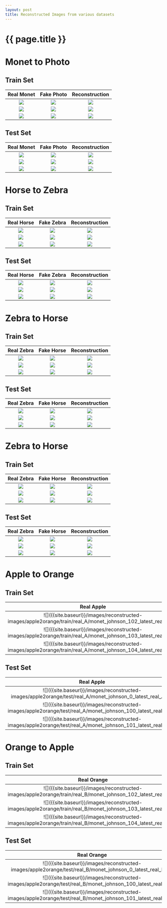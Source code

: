 ```yaml
---
layout: post
title: Reconstructed Images from various datasets
---
```

{{ page.title }}
================

Monet to Photo
===================================

Train Set
--------------------------------------

| Real Monet | Fake Photo | Reconstruction |
|:---:|:---:|:---------:|
| ![]({{site.baseurl}}/images/reconstructed-images/monet2photo/train/monet_johnson_1032_latest_real_A.jpg) | ![]({{site.baseurl}}/images/reconstructed-images/monet2photo/train/monet_johnson_1032_latest_fake_B.jpg) | ![]({{site.baseurl}}/images/reconstructed-images/monet2photo/train/monet_johnson_1032_latest_rec_A.jpg) |
| ![]({{site.baseurl}}/images/reconstructed-images/monet2photo/train/monet_johnson_1034_latest_real_A.jpg) | ![]({{site.baseurl}}/images/reconstructed-images/monet2photo/train/monet_johnson_1034_latest_fake_B.jpg) | ![]({{site.baseurl}}/images/reconstructed-images/monet2photo/train/monet_johnson_1034_latest_rec_A.jpg) |
| ![]({{site.baseurl}}/images/reconstructed-images/monet2photo/train/monet_johnson_1039_latest_real_A.jpg) | ![]({{site.baseurl}}/images/reconstructed-images/monet2photo/train/monet_johnson_1039_latest_fake_B.jpg) | ![]({{site.baseurl}}/images/reconstructed-images/monet2photo/train/monet_johnson_1039_latest_rec_A.jpg) |

Test Set
---------------------------------------------

| Real Monet | Fake Photo | Reconstruction |
|:---:|:---:|:---------:|
| ![]({{site.baseurl}}/images/reconstructed-images/monet2photo/test/monet_johnson_50_latest_real_A.jpg) | ![]({{site.baseurl}}/images/reconstructed-images/monet2photo/test/monet_johnson_50_latest_fake_B.jpg) | ![]({{site.baseurl}}/images/reconstructed-images/monet2photo/test/monet_johnson_50_latest_rec_A.jpg) |
| ![]({{site.baseurl}}/images/reconstructed-images/monet2photo/test/monet_johnson_103_latest_real_A.jpg) | ![]({{site.baseurl}}/images/reconstructed-images/monet2photo/test/monet_johnson_103_latest_fake_B.jpg) | ![]({{site.baseurl}}/images/reconstructed-images/monet2photo/test/monet_johnson_103_latest_rec_A.jpg) |
| ![]({{site.baseurl}}/images/reconstructed-images/monet2photo/test/monet_johnson_104_latest_real_A.jpg) | ![]({{site.baseurl}}/images/reconstructed-images/monet2photo/test/monet_johnson_104_latest_fake_B.jpg) | ![]({{site.baseurl}}/images/reconstructed-images/monet2photo/test/monet_johnson_104_latest_rec_A.jpg) |


Horse to Zebra
===================================

Train Set
----------------------------------

| Real Horse | Fake Zebra | Reconstruction |
|:---:|:---:|:---------:|
| ![]({{site.baseurl}}/images/reconstructed-images/horse2zebra/train/real_A/horse2zebra_0_50_real_A.jpg) | ![]({{site.baseurl}}/images/reconstructed-images/horse2zebra/train/fake_B/horse2zebra_0_50_fake_B.jpg) | ![]({{site.baseurl}}/images/reconstructed-images/horse2zebra/train/rec_A/horse2zebra_0_50_rec_A.jpg) |
| ![]({{site.baseurl}}/images/reconstructed-images/horse2zebra/train/real_A/horse2zebra_1002_50_real_A.jpg) | ![]({{site.baseurl}}/images/reconstructed-images/horse2zebra/train/fake_B/horse2zebra_1002_50_fake_B.jpg) | ![]({{site.baseurl}}/images/reconstructed-images/horse2zebra/train/rec_A/horse2zebra_1002_50_rec_A.jpg) |
| ![]({{site.baseurl}}/images/reconstructed-images/horse2zebra/train/real_A/horse2zebra_1004_50_real_A.jpg) | ![]({{site.baseurl}}/images/reconstructed-images/horse2zebra/train/fake_B/horse2zebra_1004_50_fake_B.jpg) | ![]({{site.baseurl}}/images/reconstructed-images/horse2zebra/train/rec_A/horse2zebra_1004_50_rec_A.jpg) |

Test Set
----------------------------------

| Real Horse | Fake Zebra | Reconstruction |
|:---:|:---:|:---------:|
| ![]({{site.baseurl}}/images/reconstructed-images/horse2zebra/test/real_A/5.jpg) | ![]({{site.baseurl}}/images/reconstructed-images/horse2zebra/test/fake_B/5.jpg) | ![]({{site.baseurl}}/images/reconstructed-images/horse2zebra/test/rec_A/5.jpg) | 
| ![]({{site.baseurl}}/images/reconstructed-images/horse2zebra/test/real_A/17.jpg) | ![]({{site.baseurl}}/images/reconstructed-images/horse2zebra/test/fake_B/17.jpg) | ![]({{site.baseurl}}/images/reconstructed-images/horse2zebra/test/rec_A/17.jpg) | 
| ![]({{site.baseurl}}/images/reconstructed-images/horse2zebra/test/real_A/28.jpg) | ![]({{site.baseurl}}/images/reconstructed-images/horse2zebra/test/fake_B/28.jpg) | ![]({{site.baseurl}}/images/reconstructed-images/horse2zebra/test/rec_A/28.jpg) | 

Zebra to Horse
===================================

Train Set
----------------------------------

| Real Zebra | Fake Horse | Reconstruction |
|:---:|:---:|:---------:|
| ![]({{site.baseurl}}/images/reconstructed-images/horse2zebra/train/real_B/horse2zebra_0_50_real_B.jpg) | ![]({{site.baseurl}}/images/reconstructed-images/horse2zebra/train/fake_A/horse2zebra_0_50_fake_A.jpg) | ![]({{site.baseurl}}/images/reconstructed-images/horse2zebra/train/rec_B/horse2zebra_0_50_rec_B.jpg) |
| ![]({{site.baseurl}}/images/reconstructed-images/horse2zebra/train/real_B/horse2zebra_1002_50_real_B.jpg) | ![]({{site.baseurl}}/images/reconstructed-images/horse2zebra/train/fake_A/horse2zebra_1002_50_fake_A.jpg) | ![]({{site.baseurl}}/images/reconstructed-images/horse2zebra/train/rec_B/horse2zebra_1002_50_rec_B.jpg) |
| ![]({{site.baseurl}}/images/reconstructed-images/horse2zebra/train/real_B/horse2zebra_1004_50_real_B.jpg) | ![]({{site.baseurl}}/images/reconstructed-images/horse2zebra/train/fake_A/horse2zebra_1004_50_fake_A.jpg) | ![]({{site.baseurl}}/images/reconstructed-images/horse2zebra/train/rec_B/horse2zebra_1004_50_rec_B.jpg) |

Test Set
----------------------------------

| Real Zebra | Fake Horse | Reconstruction |
|:---:|:---:|:---------:|
| ![]({{site.baseurl}}/images/reconstructed-images/horse2zebra/test/real_B/5.jpg) | ![]({{site.baseurl}}/images/reconstructed-images/horse2zebra/test/fake_A/5.jpg) | ![]({{site.baseurl}}/images/reconstructed-images/horse2zebra/test/rec_B/5.jpg) | 
| ![]({{site.baseurl}}/images/reconstructed-images/horse2zebra/test/real_B/16.jpg) | ![]({{site.baseurl}}/images/reconstructed-images/horse2zebra/test/fake_A/16.jpg) | ![]({{site.baseurl}}/images/reconstructed-images/horse2zebra/test/rec_B/16.jpg) | 
| ![]({{site.baseurl}}/images/reconstructed-images/horse2zebra/test/real_B/36.jpg) | ![]({{site.baseurl}}/images/reconstructed-images/horse2zebra/test/fake_A/36.jpg) | ![]({{site.baseurl}}/images/reconstructed-images/horse2zebra/test/rec_B/36.jpg) | 



Zebra to Horse
===================================

Train Set
----------------------------------

| Real Zebra | Fake Horse | Reconstruction |
|:---:|:---:|:---------:|
| ![]({{site.baseurl}}/images/reconstructed-images/horse2zebra/train/real_B/horse2zebra_0_50_real_B.jpg) | ![]({{site.baseurl}}/images/reconstructed-images/horse2zebra/train/fake_A/horse2zebra_0_50_fake_A.jpg) | ![]({{site.baseurl}}/images/reconstructed-images/horse2zebra/train/rec_B/horse2zebra_0_50_rec_B.jpg) |
| ![]({{site.baseurl}}/images/reconstructed-images/horse2zebra/train/real_B/horse2zebra_1002_50_real_B.jpg) | ![]({{site.baseurl}}/images/reconstructed-images/horse2zebra/train/fake_A/horse2zebra_1002_50_fake_A.jpg) | ![]({{site.baseurl}}/images/reconstructed-images/horse2zebra/train/rec_B/horse2zebra_1002_50_rec_B.jpg) |
| ![]({{site.baseurl}}/images/reconstructed-images/horse2zebra/train/real_B/horse2zebra_1004_50_real_B.jpg) | ![]({{site.baseurl}}/images/reconstructed-images/horse2zebra/train/fake_A/horse2zebra_1004_50_fake_A.jpg) | ![]({{site.baseurl}}/images/reconstructed-images/horse2zebra/train/rec_B/horse2zebra_1004_50_rec_B.jpg) |

Test Set
----------------------------------

| Real Zebra | Fake Horse | Reconstruction |
|:---:|:---:|:---------:|
| ![]({{site.baseurl}}/images/reconstructed-images/horse2zebra/test/real_B/5.jpg) | ![]({{site.baseurl}}/images/reconstructed-images/horse2zebra/test/fake_A/5.jpg) | ![]({{site.baseurl}}/images/reconstructed-images/horse2zebra/test/rec_B/5.jpg) | 
| ![]({{site.baseurl}}/images/reconstructed-images/horse2zebra/test/real_B/16.jpg) | ![]({{site.baseurl}}/images/reconstructed-images/horse2zebra/test/fake_A/16.jpg) | ![]({{site.baseurl}}/images/reconstructed-images/horse2zebra/test/rec_B/16.jpg) | 
| ![]({{site.baseurl}}/images/reconstructed-images/horse2zebra/test/real_B/36.jpg) | ![]({{site.baseurl}}/images/reconstructed-images/horse2zebra/test/fake_A/36.jpg) | ![]({{site.baseurl}}/images/reconstructed-images/horse2zebra/test/rec_B/36.jpg) | 



Apple to Orange
======================================

Train Set
-----------------------------------------

| Real Apple | Fake Orange | Reconstruction |
|:---:|:---:|:---------:|
| ![]({{site.baseurl}}/images/reconstructed-images/apple2orange/train/real_A/monet_johnson_102_latest_real_A.jpg | ![]({{site.baseurl}}/images/reconstructed-images/apple2orange/train/fake_B/monet_johnson_102_latest_fake_B.jpg | ![]({{site.baseurl}}/images/reconstructed-images/apple2orange/train/rec_A/monet_johnson_102_latest_rec_A.jpg | 
| ![]({{site.baseurl}}/images/reconstructed-images/apple2orange/train/real_A/monet_johnson_103_latest_real_A.jpg | ![]({{site.baseurl}}/images/reconstructed-images/apple2orange/train/fake_B/monet_johnson_103_latest_fake_B.jpg | ![]({{site.baseurl}}/images/reconstructed-images/apple2orange/train/rec_A/monet_johnson_103_latest_rec_A.jpg | 
| ![]({{site.baseurl}}/images/reconstructed-images/apple2orange/train/real_A/monet_johnson_104_latest_real_A.jpg | ![]({{site.baseurl}}/images/reconstructed-images/apple2orange/train/fake_B/monet_johnson_104_latest_fake_B.jpg | ![]({{site.baseurl}}/images/reconstructed-images/apple2orange/train/rec_A/monet_johnson_104_latest_rec_A.jpg | 


Test Set
-----------------------------------------

| Real Apple | Fake Orange | Reconstruction |
|:---:|:---:|:---------:|
| ![]({{site.baseurl}}/images/reconstructed-images/apple2orange/test/real_A/monet_johnson_0_latest_real_A.jpg | ![]({{site.baseurl}}/images/reconstructed-images/apple2orange/test/fake_B/monet_johnson_0_latest_fake_B.jpg | ![]({{site.baseurl}}/images/reconstructed-images/apple2orange/test/rec_A/monet_johnson_0_latest_rec_A.jpg | 
| ![]({{site.baseurl}}/images/reconstructed-images/apple2orange/test/real_A/monet_johnson_100_latest_real_A.jpg | ![]({{site.baseurl}}/images/reconstructed-images/apple2orange/test/fake_B/monet_johnson_100_latest_fake_B.jpg | ![]({{site.baseurl}}/images/reconstructed-images/apple2orange/test/rec_A/monet_johnson_100_latest_rec_A.jpg | 
| ![]({{site.baseurl}}/images/reconstructed-images/apple2orange/test/real_A/monet_johnson_101_latest_real_A.jpg | ![]({{site.baseurl}}/images/reconstructed-images/apple2orange/test/fake_B/monet_johnson_101_latest_fake_B.jpg | ![]({{site.baseurl}}/images/reconstructed-images/apple2orange/test/rec_A/monet_johnson_101_latest_rec_A.jpg |

Orange to Apple
======================================

Train Set
-----------------------------------------

| Real Orange | Fake Apple | Reconstruction |
|:---:|:---:|:---------:|
| ![]({{site.baseurl}}/images/reconstructed-images/apple2orange/train/real_B/monet_johnson_102_latest_real_B.jpg | ![]({{site.baseurl}}/images/reconstructed-images/apple2orange/train/fake_A/monet_johnson_102_latest_fake_A.jpg | ![]({{site.baseurl}}/images/reconstructed-images/apple2orange/train/rec_B/monet_johnson_102_latest_rec_B.jpg | 
| ![]({{site.baseurl}}/images/reconstructed-images/apple2orange/train/real_B/monet_johnson_103_latest_real_B.jpg | ![]({{site.baseurl}}/images/reconstructed-images/apple2orange/train/fake_A/monet_johnson_103_latest_fake_A.jpg | ![]({{site.baseurl}}/images/reconstructed-images/apple2orange/train/rec_B/monet_johnson_103_latest_rec_B.jpg | 
| ![]({{site.baseurl}}/images/reconstructed-images/apple2orange/train/real_B/monet_johnson_104_latest_real_B.jpg | ![]({{site.baseurl}}/images/reconstructed-images/apple2orange/train/fake_A/monet_johnson_104_latest_fake_A.jpg | ![]({{site.baseurl}}/images/reconstructed-images/apple2orange/train/rec_B/monet_johnson_104_latest_rec_B.jpg | 


Test Set
-----------------------------------------

| Real Orange | Fake Apple | Reconstruction |
|:---:|:---:|:---------:|
| ![]({{site.baseurl}}/images/reconstructed-images/apple2orange/test/real_B/monet_johnson_0_latest_real_B.jpg | ![]({{site.baseurl}}/images/reconstructed-images/apple2orange/test/fake_A/monet_johnson_0_latest_fake_A.jpg | ![]({{site.baseurl}}/images/reconstructed-images/apple2orange/test/rec_B/monet_johnson_0_latest_rec_B.jpg | 
| ![]({{site.baseurl}}/images/reconstructed-images/apple2orange/test/real_B/monet_johnson_100_latest_real_B.jpg | ![]({{site.baseurl}}/images/reconstructed-images/apple2orange/test/fake_A/monet_johnson_100_latest_fake_A.jpg | ![]({{site.baseurl}}/images/reconstructed-images/apple2orange/test/rec_B/monet_johnson_100_latest_rec_B.jpg | 
| ![]({{site.baseurl}}/images/reconstructed-images/apple2orange/test/real_B/monet_johnson_101_latest_real_B.jpg | ![]({{site.baseurl}}/images/reconstructed-images/apple2orange/test/fake_A/monet_johnson_101_latest_fake_A.jpg | ![]({{site.baseurl}}/images/reconstructed-images/apple2orange/test/rec_B/monet_johnson_101_latest_rec_B.jpg |










